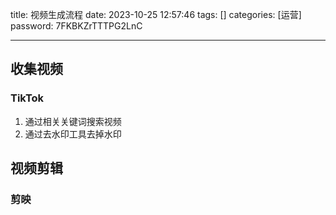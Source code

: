 title: 视频生成流程 
date: 2023-10-25 12:57:46 
tags: []
categories: [运营]
password: 7FKBKZrTTTPG2LnC

---
 <!--more-->

 ## 收集视频

 ### TikTok

1. 通过相关关键词搜索视频
2. 通过去水印工具去掉水印

## 视频剪辑

###  剪映

